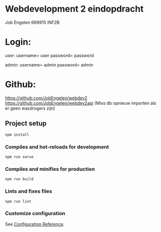 # Webdevelopment 2 eindopdracht
Job Engelen
669915
INF2B



# Login:
user:
username= user
password= password

admin:
username= admin
password= admin

# Github:

https://github.com/JobEngelen/webdev2
https://github.com/JobEngelen/webdev2api (Miss db opnieuw importen als er geen wasdrogers zijn)

## Project setup
```
npm install
```

### Compiles and hot-reloads for development
```
npm run serve
```

### Compiles and minifies for production
```
npm run build
```

### Lints and fixes files
```
npm run lint
```

### Customize configuration
See [Configuration Reference](https://cli.vuejs.org/config/).
